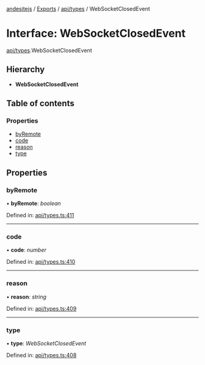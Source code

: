 [andesitejs](../../README.md) / [Exports](../../modules.md) / [api/types](../../modules/api_types.md) / WebSocketClosedEvent

# Interface: WebSocketClosedEvent

[api/types](../../modules/api_types.md).WebSocketClosedEvent

## Hierarchy

* **WebSocketClosedEvent**

## Table of contents

### Properties

- [byRemote](types.websocketclosedevent.md#byremote)
- [code](types.websocketclosedevent.md#code)
- [reason](types.websocketclosedevent.md#reason)
- [type](types.websocketclosedevent.md#type)

## Properties

### byRemote

• **byRemote**: *boolean*

Defined in: [api/types.ts:411](https://github.com/Lavaclient/andesite/blob/7241e28/src/api/types.ts#L411)

___

### code

• **code**: *number*

Defined in: [api/types.ts:410](https://github.com/Lavaclient/andesite/blob/7241e28/src/api/types.ts#L410)

___

### reason

• **reason**: *string*

Defined in: [api/types.ts:409](https://github.com/Lavaclient/andesite/blob/7241e28/src/api/types.ts#L409)

___

### type

• **type**: *WebSocketClosedEvent*

Defined in: [api/types.ts:408](https://github.com/Lavaclient/andesite/blob/7241e28/src/api/types.ts#L408)
